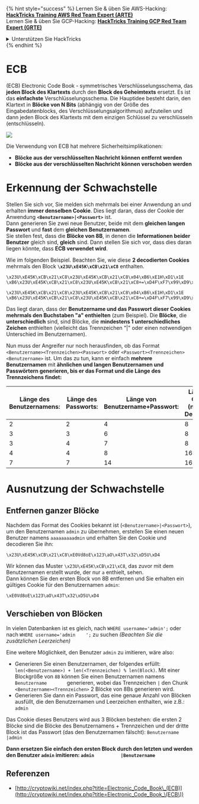 {% hint style="success" %}
Lernen Sie & üben Sie AWS-Hacking: <img src="/.gitbook/assets/arte.png" alt="" data-size="line">[**HackTricks Training AWS Red Team Expert (ARTE)**](https://training.hacktricks.xyz/courses/arte)<img src="/.gitbook/assets/arte.png" alt="" data-size="line">\
Lernen Sie & üben Sie GCP-Hacking: <img src="/.gitbook/assets/grte.png" alt="" data-size="line">[**HackTricks Training GCP Red Team Expert (GRTE)**<img src="/.gitbook/assets/grte.png" alt="" data-size="line">](https://training.hacktricks.xyz/courses/grte)

<details>

<summary>Unterstützen Sie HackTricks</summary>

* Überprüfen Sie die [**Abonnementpläne**](https://github.com/sponsors/carlospolop)!
* **Treten Sie der** 💬 [**Discord-Gruppe**](https://discord.gg/hRep4RUj7f) oder der [**Telegram-Gruppe**](https://t.me/peass) bei oder **folgen** Sie uns auf **Twitter** 🐦 [**@hacktricks\_live**](https://twitter.com/hacktricks\_live)**.**
* **Teilen Sie Hacking-Tricks, indem Sie PRs an die** [**HackTricks**](https://github.com/carlospolop/hacktricks) und [**HackTricks Cloud**](https://github.com/carlospolop/hacktricks-cloud) Github-Repositorys einreichen.

</details>
{% endhint %}


# ECB

(ECB) Electronic Code Book - symmetrisches Verschlüsselungsschema, das **jeden Block des Klartexts** durch den **Block des Geheimtexts** ersetzt. Es ist das **einfachste** Verschlüsselungsschema. Die Hauptidee besteht darin, den Klartext in **Blöcke von N Bits** (abhängig von der Größe des Eingabedatenblocks, des Verschlüsselungsalgorithmus) aufzuteilen und dann jeden Block des Klartexts mit dem einzigen Schlüssel zu verschlüsseln (entschlüsseln).

![](https://upload.wikimedia.org/wikipedia/commons/thumb/e/e6/ECB_decryption.svg/601px-ECB_decryption.svg.png)

Die Verwendung von ECB hat mehrere Sicherheitsimplikationen:

* **Blöcke aus der verschlüsselten Nachricht können entfernt werden**
* **Blöcke aus der verschlüsselten Nachricht können verschoben werden**

# Erkennung der Schwachstelle

Stellen Sie sich vor, Sie melden sich mehrmals bei einer Anwendung an und erhalten **immer denselben Cookie**. Dies liegt daran, dass der Cookie der Anwendung **`<Benutzername>|<Passwort>`** ist.\
Dann generieren Sie zwei neue Benutzer, beide mit dem **gleichen langen Passwort** und **fast** dem **gleichen** **Benutzernamen**.\
Sie stellen fest, dass die **Blöcke von 8B**, in denen die **Informationen beider Benutzer** gleich sind, **gleich** sind. Dann stellen Sie sich vor, dass dies daran liegen könnte, dass **ECB verwendet wird**.

Wie im folgenden Beispiel. Beachten Sie, wie diese **2 decodierten Cookies** mehrmals den Block **`\x23U\xE45K\xCB\x21\xC8`** enthalten.
```
\x23U\xE45K\xCB\x21\xC8\x23U\xE45K\xCB\x21\xC8\x04\xB6\xE1H\xD1\x1E \xB6\x23U\xE45K\xCB\x21\xC8\x23U\xE45K\xCB\x21\xC8+=\xD4F\xF7\x99\xD9\xA9

\x23U\xE45K\xCB\x21\xC8\x23U\xE45K\xCB\x21\xC8\x04\xB6\xE1H\xD1\x1E \xB6\x23U\xE45K\xCB\x21\xC8\x23U\xE45K\xCB\x21\xC8+=\xD4F\xF7\x99\xD9\xA9
```
Das liegt daran, dass der **Benutzername und das Passwort dieser Cookies mehrmals den Buchstaben "a" enthielten** (zum Beispiel). Die **Blöcke**, die **unterschiedlich** sind, sind Blöcke, die **mindestens 1 unterschiedliches Zeichen** enthielten (vielleicht das Trennzeichen "|" oder einen notwendigen Unterschied im Benutzernamen).

Nun muss der Angreifer nur noch herausfinden, ob das Format `<Benutzername><Trennzeichen><Passwort>` oder `<Passwort><Trennzeichen><Benutzername>` ist. Um das zu tun, kann er einfach **mehrere Benutzernamen** mit **ähnlichen und langen Benutzernamen und Passwörtern generieren, bis er das Format und die Länge des Trennzeichens findet:**

| Länge des Benutzernamens: | Länge des Passworts: | Länge von Benutzername+Passwort: | Länge des Cookies (nach dem Decodieren): |
| ------------------------- | --------------------- | --------------------------------- | --------------------------------------- |
| 2                         | 2                     | 4                                 | 8                                       |
| 3                         | 3                     | 6                                 | 8                                       |
| 3                         | 4                     | 7                                 | 8                                       |
| 4                         | 4                     | 8                                 | 16                                      |
| 7                         | 7                     | 14                                | 16                                      |

# Ausnutzung der Schwachstelle

## Entfernen ganzer Blöcke

Nachdem das Format des Cookies bekannt ist (`<Benutzername>|<Passwort>`), um den Benutzernamen `admin` zu übernehmen, erstellen Sie einen neuen Benutzer namens `aaaaaaaaadmin` und erhalten Sie den Cookie und decodieren Sie ihn:
```
\x23U\xE45K\xCB\x21\xC8\xE0Vd8oE\x123\aO\x43T\x32\xD5U\xD4
```
Wir können das Muster `\x23U\xE45K\xCB\x21\xC8`, das zuvor mit dem Benutzernamen erstellt wurde, der nur `a` enthielt, sehen.\
Dann können Sie den ersten Block von 8B entfernen und Sie erhalten ein gültiges Cookie für den Benutzernamen `admin`:
```
\xE0Vd8oE\x123\aO\x43T\x32\xD5U\xD4
```
## Verschieben von Blöcken

In vielen Datenbanken ist es gleich, nach `WHERE username='admin';` oder nach `WHERE username='admin    ';` zu suchen _(Beachten Sie die zusätzlichen Leerzeichen)_

Eine weitere Möglichkeit, den Benutzer `admin` zu imitieren, wäre also:

* Generieren Sie einen Benutzernamen, der folgendes erfüllt: `len(<Benutzername>) + len(<Trennzeichen) % len(Block)`. Mit einer Blockgröße von `8B` können Sie einen Benutzernamen namens `Benutzername       ` generieren, wobei das Trennzeichen `|` den Chunk `<Benutzername><Trennzeichen>` 2 Blöcke von 8Bs generieren wird.
* Generieren Sie dann ein Passwort, das eine genaue Anzahl von Blöcken ausfüllt, die den Benutzernamen und Leerzeichen enthalten, wie z.B.: `admin   `

Das Cookie dieses Benutzers wird aus 3 Blöcken bestehen: die ersten 2 Blöcke sind die Blöcke des Benutzernamens + Trennzeichen und der dritte Block ist das Passwort (das den Benutzernamen fälscht): `Benutzername       |admin   `

**Dann ersetzen Sie einfach den ersten Block durch den letzten und werden den Benutzer `admin` imitieren: `admin          |Benutzername`**

## Referenzen

* [http://cryptowiki.net/index.php?title=Electronic_Code_Book\_(ECB)](http://cryptowiki.net/index.php?title=Electronic_Code_Book_\(ECB\))
